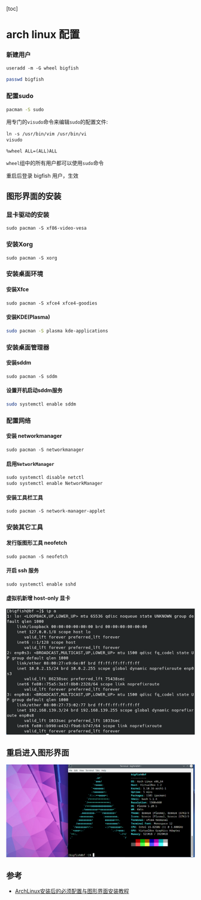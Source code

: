 [toc]

# arch linux 配置

### 新建用户

```
useradd -m -G wheel bigfish
```

```bash
passwd bigfish
```

### 配置sudo

```bash
pacman -S sudo
```

用专门的`visudo`命令来编辑`sudo`的配置文件:

```
ln -s /usr/bin/vim /usr/bin/vi
visudo
```

```
%wheel ALL=(ALL)ALL
```

`wheel`组中的所有用户都可以使用`sudo`命令

重启后登录 bigfish 用户，生效

## 图形界面的安装

### 显卡驱动的安装

```
sudo pacman -S xf86-video-vesa
```

### 安装Xorg

```
sudo pacman -S xorg
```

### 安装桌面环境

#### 安装Xfce

```
sudo pacman -S xfce4 xfce4-goodies
```

#### 安装KDE(Plasma)

```bash
sudo pacman -S plasma kde-applications
```

### 安装桌面管理器

#### 安装sddm

```
sudo pacman -S sddm
```

#### 设置开机启动sddm服务

```bash
sudo systemctl enable sddm
```

### 配置网络

#### 安装 networkmanager

```
sudo pacman -S networkmanager
```

#### 启用`NetworkManager`

```
sudo systemctl disable netctl
sudo systemctl enable NetworkManager
```

#### 安装工具栏工具

```
sudo pacman -S network-manager-applet
```

### 安装其它工具

#### 发行版图形工具 neofetch

```
sudo pacman -S neofetch
```

#### 开启 ssh 服务

```
sudo systemctl enable sshd
```

#### 虚拟机新增 host-only 显卡

![image-20210216110625469](assets/image-20210216110625469.png)

## 重启进入图形界面

![image-20210216105246834](assets/image-20210216105246834.png)



## 参考

- [ArchLinux安装后的必须配置与图形界面安装教程](https://www.viseator.com/2017/05/19/arch_setup/)